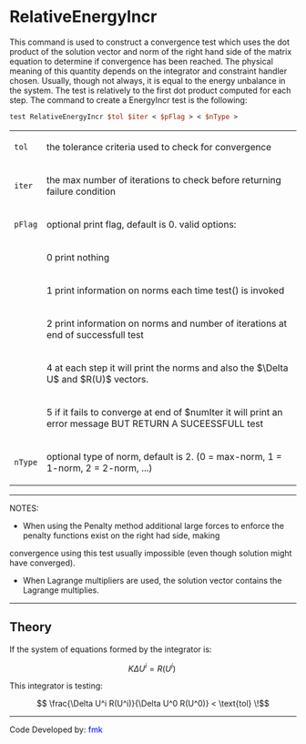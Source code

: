 # RelativeEnergyIncr

This command is used to construct a convergence test which uses the
dot product of the solution vector and norm of the right hand side of
the matrix equation to determine if convergence has been reached. The
physical meaning of this quantity depends on the integrator and
constraint handler chosen. Usually, though not always, it is equal to
the energy unbalance in the system. The test is relatively to the first
dot product computed for each step. The command to create a EnergyIncr
test is the following:

```tcl
test RelativeEnergyIncr $tol $iter < $pFlag > < $nType >
```

<table>
<tbody>
<tr class="odd">
<td><p><code class="parameter-table-variable">tol</code></p></td>
<td><p>the tolerance criteria used to check for convergence</p></td>
</tr>
<tr class="even">
<td><p><code class="parameter-table-variable">iter</code></p></td>
<td><p>the max number of iterations to check before returning failure
condition</p></td>
</tr>
<tr class="odd">
<td><p><code class="parameter-table-variable">pFlag</code></p></td>
<td><p>optional print flag, default is 0. valid options:</p></td>
</tr>
<tr class="even">
<td></td>
<td><p>0 print nothing</p></td>
</tr>
<tr class="odd">
<td></td>
<td><p>1 print information on norms each time test() is invoked</p></td>
</tr>
<tr class="even">
<td></td>
<td><p>2 print information on norms and number of iterations at end of
successfull test</p></td>
</tr>
<tr class="odd">
<td></td>
<td><p>4 at each step it will print the norms and also the
$\Delta U$ and $R(U)$
vectors.</p></td>
</tr>
<tr class="even">
<td></td>
<td><p>5 if it fails to converge at end of $numIter it will print an
error message BUT RETURN A SUCEESSFULL test</p></td>
</tr>
<tr class="odd">
<td><p><code class="parameter-table-variable">nType</code></p></td>
<td><p>optional type of norm, default is 2. (0 = max-norm, 1 = 1-norm, 2
= 2-norm, ...)</p></td>
</tr>
</tbody>
</table>
<hr />
<p>NOTES:</p>
<ul>
<li>When using the Penalty method additional large forces to enforce the
penalty functions exist on the right had side, making</li>
</ul>
<p>convergence using this test usually impossible (even though solution
might have converged).</p>
<ul>
<li>When Lagrange multipliers are used, the solution vector contains the
Lagrange multiplies.</li>
</ul>
<hr />

## Theory

<p>If the system of equations formed by the integrator is:</p>

$$K \Delta U^i = R(U^i)\,\!$$


<p>This integrator is testing:</p>

$$ \frac{\Delta U^i R(U^i)}{\Delta U^0 R(U^0)} < \text{tol}
\!$$


<hr />
<p>Code Developed by: <span style="color:blue"> fmk
</span></p>
